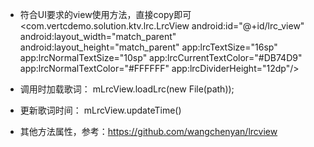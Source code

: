 
- 符合UI要求的view使用方法，直接copy即可
<com.vertcdemo.solution.ktv.lrc.LrcView
        android:id="@+id/lrc_view"
        android:layout_width="match_parent"
        android:layout_height="match_parent"
        app:lrcTextSize="16sp"
        app:lrcNormalTextSize="10sp"
        app:lrcCurrentTextColor="#DB74D9"
        app:lrcNormalTextColor="#FFFFFF"
        app:lrcDividerHeight="12dp"/>

 - 调用时加载歌词：
    mLrcView.loadLrc(new File(path));

 - 更新歌词时间：
    mLrcView.updateTime()

 - 其他方法属性，参考：https://github.com/wangchenyan/lrcview
